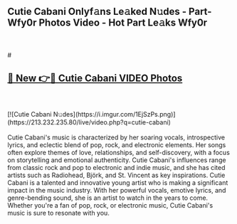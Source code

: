 ## Cutie Cabani Onlyf𝚊ns Le𝚊ked N𝚞des - Part-Wfy0r Photos Video - Hot Part Le𝚊ks Wfy0r
<br>
<br>
# <h2><a href="https://213.232.235.80/live/video.php?q=cutie-cabani">🔗 New 👉🔴 Cutie Cabani VIDEO Photos</a></h2>
<br>
<br>
[![Cutie Cabani N𝚞des](https://i.imgur.com/1EjSzPs.png)](https://213.232.235.80/live/video.php?q=cutie-cabani)
<br>
<br>
Cutie Cabani's music is characterized by her soaring vocals, introspective lyrics, and eclectic blend of pop, rock, and electronic elements. Her songs often explore themes of love, relationships, and self-discovery, with a focus on storytelling and emotional authenticity. Cutie Cabani's influences range from classic rock and pop to electronic and indie music, and she has cited artists such as Radiohead, Björk, and St. Vincent as key inspirations. Cutie Cabani is a talented and innovative young artist who is making a significant impact in the music industry. With her powerful vocals, emotive lyrics, and genre-bending sound, she is an artist to watch in the years to come. Whether you're a fan of pop, rock, or electronic music, Cutie Cabani's music is sure to resonate with you.
<br>
<br>